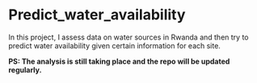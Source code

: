 # Predict_water_availability
In this project, I assess data on water sources in Rwanda and then try to predict water availability given certain information for each site. 

**PS: The analysis is still taking place and the repo will be updated regularly.**
